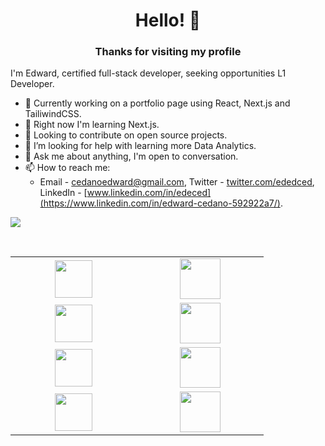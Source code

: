 <h1 align="center"> Hello! 👋 </h1>
<h3 align="center"> Thanks for visiting my profile </h3>

I'm Edward, certified full-stack developer, seeking opportunities L1 Developer.

- 🔭 Currently working on a portfolio page using React, Next.js and TailiwindCSS.  
- 🌱 Right now I'm learning Next.js.  
- 👯 Looking to contribute on open source projects.  
- 🤔 I’m looking for help with learning more Data Analytics.   
- 💬 Ask me about anything, I'm open to conversation.   
- 📫 How to reach me: 
  - Email - [cedanoedward@gmail.com](cedanoedward@gmail.com), Twitter - [twitter.com/ededced](https://twitter.com/ededced), LinkedIn - [www.linkedin.com/in/edeced](https://www.linkedin.com/in/edward-cedano-592922a7/).   

![](https://github-readme-stats.vercel.app/api?username=edeced&show_icons=true_color=fff&icon_color=79ff97&text_color=9f9f9f&bg_color=151515)

<br>
<table>
<tbody>
 
<tr> 
<td align="center" width="20%">
<!-- TailwindCSS -->
<img height=60px src="https://tailwindcss.com/_next/static/media/tailwindcss-logotype.128b6e12eb85d013bc9f80a917f57efe.svg"> 
</td>

<td align="center" width="20%">
<!-- Git --> 
<img height=65px src="https://git-scm.com/images/logos/downloads/Git-Logo-2Color.png"> 
</td>
</tr>

<tr>  
<td align="center" width="20%">
<!-- React</center --> 
<img height=60px src="https://www.vectorlogo.zone/logos/reactjs/reactjs-ar21.svg"> 
</td>

<td align="center" width="20%">
<!-- PostgreSQL --> 
<img height=65px src="https://logodix.com/logo/2106607.png"> 
</td>
</tr>

<tr> 
<td align="center" width="20%">
<!-- Nodejs</center --> 
<img height=60px src="https://nodejs.org/static/images/logos/nodejs-new-pantone-black.svg"> 
</td>

<td align="center" width="20%">
<!-- MongoDB --> 
<img height=65px src="https://cdn.worldvectorlogo.com/logos/mongodb.svg"> 
</td>
</tr>

<tr>
<td align="center" width="20%">
<!--Docker</center --> 
<img height=60px src="https://www.docker.com/sites/default/files/d8/styles/role_icon/public/2019-07/vertical-logo-monochromatic.png?itok=erja9lKc"> 
</td>

<td align="center" width="20%">
<!-- Prisma --> 
<img height=65px src="https://cdn.worldvectorlogo.com/logos/prisma-2.svg"> 
</td>
</tr>

</tbody>
</table>
